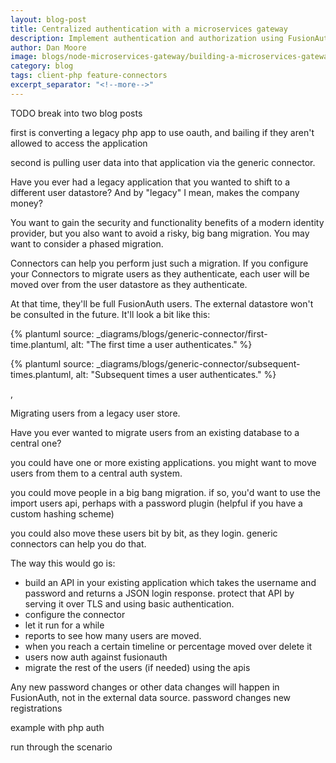 ```yaml
---
layout: blog-post
title: Centralized authentication with a microservices gateway
description: Implement authentication and authorization using FusionAuth for a gateway API application that routes to two different microservices.
author: Dan Moore
image: blogs/node-microservices-gateway/building-a-microservices-gateway-application.png
category: blog
tags: client-php feature-connectors
excerpt_separator: "<!--more-->"
---
```


TODO break into two blog posts

first is converting a legacy php app to use oauth, and bailing if they aren't allowed to access the application

second is pulling user data into that application via the generic connector.

Have you ever had a legacy application that you wanted to shift to a different user datastore? And by "legacy" I mean, makes the company money? 

You want to gain the security and functionality benefits of a modern identity provider, but you also want to avoid a risky, big bang migration. You may want to consider a phased migration. 

<!--more-->

Connectors can help you perform just such a migration. If you configure your Connectors to migrate users as they authenticate, each user will be moved over from the user datastore as they authenticate.

At that time, they'll be full FusionAuth users. The external datastore won't be consulted in the future. It'll look a bit like this:


{% plantuml source: _diagrams/blogs/generic-connector/first-time.plantuml, alt: "The first time a user authenticates." %}

{% plantuml source: _diagrams/blogs/generic-connector/subsequent-times.plantuml, alt: "Subsequent times a user authenticates." %}


, 


Migrating users from a legacy user store.

Have you ever wanted to migrate users from an existing database to a central one?

<!--more-->

you could have one or more existing applications. you might want to move users from them to a central auth system.  

you could move people in a big bang migration. if so, you'd want to use the import users api, perhaps with a password plugin (helpful if you have a custom hashing scheme)

you could also move these users bit by bit, as they login. generic connectors can help you do that.

The way this would go is:

* build an API in your existing application which takes the username and password and returns a JSON login response. protect that API by serving it over TLS and using basic authentication.
* configure the connector
* let it run for a while
* reports to see how many users are moved.
* when you reach a certain timeline or percentage moved over delete it 
* users now auth against fusionauth
* migrate the rest of the users (if needed) using the apis

Any new password changes or other data changes will happen in FusionAuth, not in the external data source.
password changes
new registrations

example with php auth 

run through the scenario
